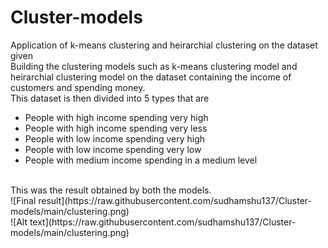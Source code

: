 # Cluster-models
Application of k-means clustering and heirarchial clustering on the dataset given
</br>
Building the clustering models such as k-means clustering model and heirarchial clustering model on the dataset containing the income of customers and spending money.</br>
This dataset is then divided into 5 types that are
- People with high income spending very high
- People with high income spending very less
- People with low income spending very high
- People with low income spending very low
- People with medium income spending in a medium level
</br>
This was the result obtained by both the models.
</br>
![Final result](https://raw.githubusercontent.com/sudhamshu137/Cluster-models/main/clustering.png)
</br>
![Alt text](https://raw.githubusercontent.com/sudhamshu137/Cluster-models/main/clustering.png)
